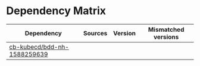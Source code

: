 # Dependency Matrix

Dependency | Sources | Version | Mismatched versions
---------- | ------- | ------- | -------------------
[cb-kubecd/bdd-nh-1588259639](https://github.com/cb-kubecd/bdd-nh-1588259639.git) |  | []() | 
